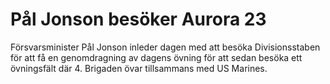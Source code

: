 # Pål Jonson besöker Aurora 23

Försvarsminister Pål Jonson inleder dagen med att besöka Divisionsstaben för att få en genomdragning av dagens övning för att sedan besöka ett övningsfält där 4. Brigaden övar tillsammans med US Marines.

